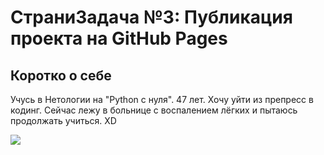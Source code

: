 # СтраниЗадача №3: Публикация проекта на GitHub Pages

## Коротко о себе

Учусь в Нетологии на "Python с нуля". 47 лет. Хочу уйти из препресс в кодинг.
Сейчас лежу в больнице с воспалением лёгких и пытаюсь продолжать учиться. XD

![](https://s631vla.storage.yandex.net/rdisk/1cb842a124bd106d6cea5053b12c3f8f7e0b9558b419802689fad90f07a3fd54/6759afed/z91obHxT9WyURxsx38Y5jIGaxY1jwAQbofAy-kidUcWN1teDqoyIjvpraW6pVYh6ESjIZyMlzYD5qonmQO78fQ==?uid=0&filename=2024-12-05%2023-58-38.JPG&disposition=inline&hash=&limit=0&content_type=image%2Fjpeg&owner_uid=0&fsize=3570681&hid=5690dc361294379f1cb9c4c975ff9b53&media_type=image&tknv=v2&etag=db701ac63c0e4a8ecc4ffc1742150062&ts=6290044aa1540&s=f9e18bedb10ee022e629b3a84e5681d78817b471e747a207fe6a7d99ab3db8ee&pb=U2FsdGVkX1-JRSSTs-oqViFlzGEaYQSjjbPeJAPWt8t6KUBzkWgQZkbtuYDzCj3pPhgWE2tmDaAQduHVE9bJrZcCJcSbZj8mL7JdXklmXz4)
